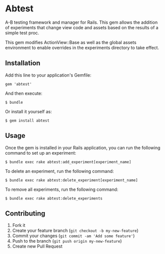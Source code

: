 # Abtest

A-B testing framework and manager for Rails.  This gem allows the addition of experiments that change view code and assets
based on the results of a simple test proc.

This gem modifies ActionView::Base as well as the global assets environment to enable overrides in the experiments directory to
take effect.

## Installation

Add this line to your application's Gemfile:

    gem 'abtest'

And then execute:

    $ bundle

Or install it yourself as:

    $ gem install abtest

## Usage

Once the gem is installed in your Rails application, you can run the following command to set up an experiment:

    $ bundle exec rake abtest:add_experiment[experiment_name]

To delete an experiment, run the following command:

    $ bundle exec rake abtest:delete_experiment[experiment_name]

To remove all experiments, run the following command:

    $ bundle exec rake abtest:delete_experiments

## Contributing

1. Fork it
2. Create your feature branch (`git checkout -b my-new-feature`)
3. Commit your changes (`git commit -am 'Add some feature'`)
4. Push to the branch (`git push origin my-new-feature`)
5. Create new Pull Request

